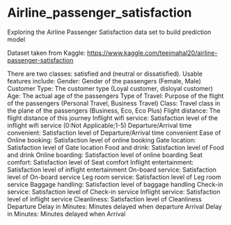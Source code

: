 # Airline_passenger_satisfaction
Exploring the Airline Passenger Satisfaction data set to build prediction model

Dataset taken from Kaggle: https://www.kaggle.com/teejmahal20/airline-passenger-satisfaction

There are two classes: satisfied and (neutral or dissatisfied). Usable features include:
Gender: Gender of the passengers (Female, Male) 
Customer Type: The customer type (Loyal customer, disloyal customer) 
Age: The actual age of the passengers 
Type of Travel: Purpose of the flight of the passengers (Personal Travel, Business Travel) 
Class: Travel class in the plane of the passengers (Business, Eco, Eco Plus) 
Flight distance: The flight distance of this journey 
Inflight wifi service: Satisfaction level of the inflight wifi service (0:Not Applicable;1-5) 
Departure/Arrival time convenient: Satisfaction level of Departure/Arrival time convenient 
Ease of Online booking: Satisfaction level of online booking 
Gate location: Satisfaction level of Gate location 
Food and drink: Satisfaction level of Food and drink 
Online boarding: Satisfaction level of online boarding 
Seat comfort: Satisfaction level of Seat comfort 
Inflight entertainment: Satisfaction level of inflight entertainment 
On-board service: Satisfaction level of On-board service 
Leg room service: Satisfaction level of Leg room service 
Baggage handling: Satisfaction level of baggage handling 
Check-in service: Satisfaction level of Check-in service 
Inflight service: Satisfaction level of inflight service 
Cleanliness: Satisfaction level of Cleanliness 
Departure Delay in Minutes: Minutes delayed when departure 
Arrival Delay in Minutes: Minutes delayed when Arrival
